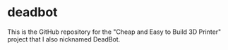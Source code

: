 deadbot
=======

This is the GitHub repository for the "Cheap and Easy to Build 3D Printer" project that I also nicknamed DeadBot.
